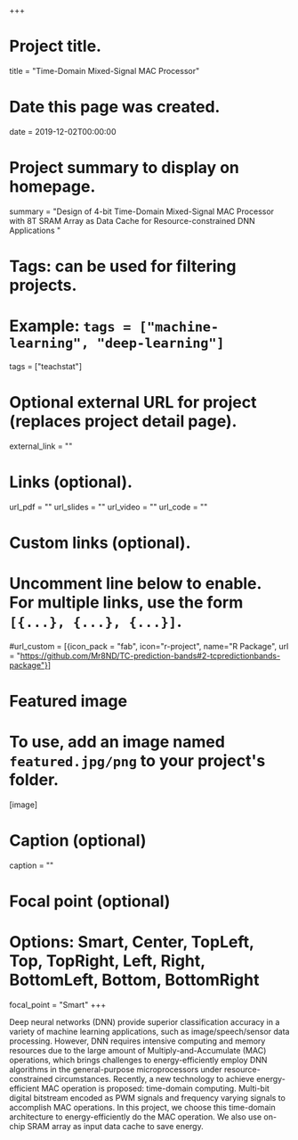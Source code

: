+++
# Project title.
title = "Time-Domain Mixed-Signal MAC Processor"

# Date this page was created.
date = 2019-12-02T00:00:00

# Project summary to display on homepage.
summary = "Design of 4-bit Time-Domain Mixed-Signal MAC Processor with 8T SRAM Array as Data Cache for Resource-constrained DNN Applications
"

# Tags: can be used for filtering projects.
# Example: `tags = ["machine-learning", "deep-learning"]`
tags = ["teachstat"]

# Optional external URL for project (replaces project detail page).
external_link = ""

# Links (optional).
url_pdf = ""
url_slides = ""
url_video = ""
url_code = ""

# Custom links (optional).
#   Uncomment line below to enable. For multiple links, use the form `[{...}, {...}, {...}]`.
#url_custom = [{icon_pack = "fab", icon="r-project", name="R Package", url = "https://github.com/Mr8ND/TC-prediction-bands#2-tcpredictionbands-package"}]


# Featured image
# To use, add an image named `featured.jpg/png` to your project's folder. 
  [image]
  # Caption (optional)
  caption = ""

  # Focal point (optional)
  # Options: Smart, Center, TopLeft, Top, TopRight, Left, Right, BottomLeft, Bottom, BottomRight
  focal_point = "Smart"
+++

Deep neural networks (DNN) provide superior classification accuracy in a variety of machine learning applications, such as image/speech/sensor data processing. However, DNN requires intensive computing and memory resources due to the large amount of Multiply-and-Accumulate (MAC) operations, which brings challenges to energy-efficiently employ DNN algorithms in the general-purpose microprocessors under resource-constrained circumstances. Recently, a new technology to achieve energy-efficient MAC operation is proposed: time-domain computing. Multi-bit digital bitstream encoded as PWM signals and frequency varying signals to accomplish MAC operations. In this project, we choose this time-domain architecture to energy-efficiently do the MAC operation. We also use on-chip SRAM array as input data cache to save energy. 
